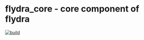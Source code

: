 # flydra_core - core component of flydra

[![build](https://github.com/strawlab/flydra/workflows/build-and-test/badge.svg?branch=master)](https://github.com/strawlab/flydra/actions?query=branch%3Amaster)
